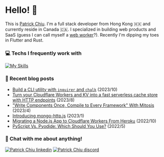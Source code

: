 # Hello! 👋

This is [Patrick Chiu](https://patrick-kw-chiu.github.io). I'm a full stack developer from Hong Kong 🇭🇰 and currently reside in Canada 🇨🇦. I specialized in building web products and SaaS (guess I can call myself a [web worker](https://developer.mozilla.org/en-US/docs/Web/API/Web_Workers_API/Using_web_workers)?). Recently I'm dipping my toes in Flutter and Rust.

### 💻 Techs I frequently work with

[![My Skills](https://skillicons.dev/icons?i=ts,js,html,css,react,nextjs,nodejs,python,workers,mongo,lit,gcp)](https://skillicons.dev)

### 📝 Recent blog posts

<!--
- [A Glimpse of Val.Town - Cloud Scripting Platform to Write and Run Code](https://itnext.io/a-glimpse-of-val-town-cloud-scripting-platform-to-write-and-run-code-894de4b2d3de) (2023/9)
- [Need some quick cache? Try Cache Cloud!](https://blog.stackademic.com/need-some-quick-cache-try-cache-cloud-35269aa703eb) (2023/8)
- [In-memory Database for Cloudflare Workers with Upstash](https://betterprogramming.pub/in-memory-database-for-cloudflare-workers-b9c61810ef37) (2022/11)
- [Using Cloudflare KV store in Cloudflare Workers](https://javascript.plainenglish.io/using-cloudflare-kv-store-in-cloudflare-workers-d796d68834ce) (2023/7)
-->
- [Build a CLI utility with `inquirer` and `chalk`](https://levelup.gitconnected.com/build-a-cli-utility-with-inquirer-and-chalk-818bc8add4be) (2023/10)
- [Turn your Cloudflare Workers and KV into a fast serverless cache store with HTTP endpoints](https://dev.to/patrickkwchiu/turn-your-cloudflare-workers-and-kv-into-a-fast-serverless-cache-store-with-http-endpoints-102g) (2023/8)
- ["Write Components Once, Compile to Every Framework" With Mitosis](https://betterprogramming.pub/write-components-once-compile-to-every-framework-with-mitosis-9330411d21e4) (2023/4)
- [Introducing mongo-http.js](https://betterprogramming.pub/introducing-mongo-http-js-5ae2d74f2155) (2023/1)
- [Migrating a Node.js App to Cloudflare Workers From Heroku](https://betterprogramming.pub/migrating-a-node-js-app-to-cloudflare-workers-from-heroku-62c679552af) (2022/10)
- [PyScript Vs. Pyodide: Which Should You Use?](https://python.plainenglish.io/pyscript-or-pyodide-f0f1dc10291f) (2022/5)

### 🪩 Chat with me about anything!

[![Patrick Chiu linkedin](https://skillicons.dev/icons?i=linkedin)](https://www.linkedin.com/in/patrick-chiu/) [![Patrick Chiu discord](https://skillicons.dev/icons?i=discord)](https://discord.com/users/693123668749975563/)
